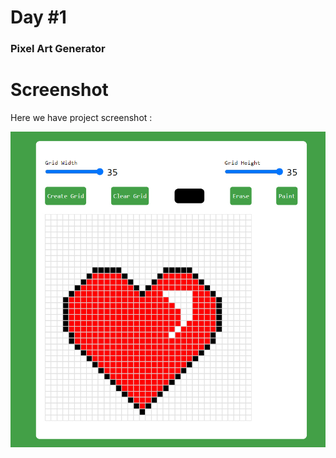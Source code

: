 # Day #1

### Pixel Art Generator

# Screenshot
Here we have project screenshot :

![screenshot](screenshot.jpg)